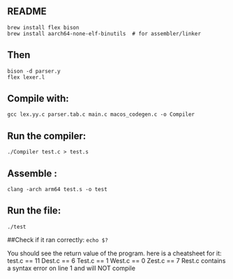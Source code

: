 ## README

```
brew install flex bison
brew install aarch64-none-elf-binutils  # for assembler/linker
```
## Then

```
bison -d parser.y
flex lexer.l
```

## Compile with:

```
gcc lex.yy.c parser.tab.c main.c macos_codegen.c -o Compiler
```
 
## Run the compiler:

`./Compiler test.c > test.s`

## Assemble :
`clang -arch arm64 test.s -o test`

## Run the file:
`./test`

##Check if it ran correctly:
`echo $?`

You should see the return value of the program. 
here is a cheatsheet for it:
test.c == 11
Dest.c == 6 
Test.c == 1
West.c == 0
Zest.c == 7
Rest.c contains a syntax error on line 1 and will NOT compile
